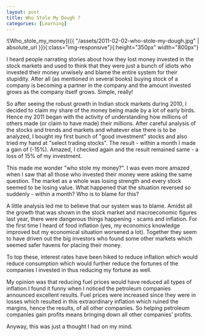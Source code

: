 ```yaml
---
layout: post  
title: Who Stole My Dough ?  
categories: [Learning]  
---
```


![Who_stole_my_money]({{ "/assets/2011-02-02-who-stole-my-dough.jpg" | absolute_url }}){:class="img-responsive"}{:height="350px" width="800px"}  

I heard people narrating stories about how they lost money invested in the stock markets and 
used to think that they were just a bunch of idiots who invested their money unwisely and blame 
the entire system for their stupidity. After all (as mentioned in several books) buying stock 
of a company is becoming a partner in the company and the amount invested grows as the company 
itself grows. Simple, really!  

So after seeing the robust growth in Indian stock markets during 2010, I decided to claim my 
share of the money being made by a lot of early birds. Hence my 2011 began with the activity 
of understanding how millions of others made (or claim to have made) their millions. After 
careful analysis of the stocks and trends and markets and whatever else there is to be analyzed,
I bought my first bunch of "good investment" stocks and also tried my hand at "select trading stocks".
The result - within a month I made a gain of (-15%). Amazed, I checked again and the result 
remained same - a loss of 15% of my investment.  

This made me wonder "who stole my money?". I was even more amazed when I saw that all those 
who invested their money were asking the same question. The market as a whole was losing 
strength and every stock seemed to be losing value. What happened that the situation reversed 
so suddenly - within a month? Who is to blame for this?  

A little analysis led me to believe that our system was to blame. Amidst all the growth that 
was shown in the stock market and macroeconomic figures last year, there were dangerous things
happening - scams and inflation. For the first time I heard of food inflation (yes, my economics
knowledge improved but my economical situation worsened a lot). Together they seem to have 
driven out the big investors who found some other markets which seemed safer havens for placing
their money.  

To top these, interest rates have been hiked to reduce inflation which would reduce consumption
which would further reduce the fortunes of the companies I invested in thus reducing my fortune
as well.  

My opinion was that reducing fuel prices would have reduced all types of inflation.I found it 
funny when I noticed the petroleum companies announced excellent results. Fuel prices were 
increased since they were in losses which resulted in this extraordinary inflation which 
ruined the margins, hence the results, of all other companies. So helping petroleum companies 
gain profits means bringing down all other companies' profits.  

Anyway, this was just a thought I had on my mind. 